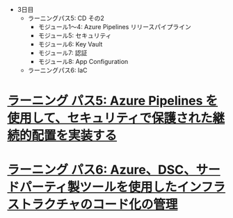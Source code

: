 - 3日目
  - ラーニングパス5: CD その2
    - モジュール1～4: Azure Pipelines リリースパイプライン
    - モジュール5: セキュリティ
    - モジュール6: Key Vault
    - モジュール7: 認証
    - モジュール8: App Configuration
  - ラーニングパス6: IaC

# [ラーニング パス5: Azure Pipelines を使用して、セキュリティで保護された継続的配置を実装する](https://docs.microsoft.com/ja-jp/learn/paths/az-400-implement-secure-continuous-deployment/)

# [ラーニング パス6: Azure、DSC、サードパーティ製ツールを使用したインフラストラクチャのコード化の管理](https://docs.microsoft.com/ja-jp/learn/paths/az-400-manage-infrastructure-as-code-using-azure/)
